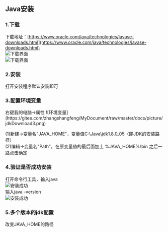 ## Java安装

<h3>1.下载</h3>  

下载地址：[https://www.oracle.com/java/technologies/javase-downloads.html](https://www.oracle.com/java/technologies/javase-downloads.html)      
![下载界面](https://gitee.com/zhangshangfeng/MyDocument/raw/master/docs/picture/jdkDownload1.png)  
![下载界面](https://gitee.com/zhangshangfeng/MyDocument/raw/master/docs/picture/jdkDownload2.png)

<h3>2.安装</h3>  
打开安装程序默认安装即可

<h3>3.配置环境变量</h3>    
右键我的电脑->属性    
![环境变量](https://gitee.com/zhangshangfeng/MyDocument/raw/master/docs/picture/jdkDownload3.png)

(1)新建->变量名"JAVA_HOME"，变量值C:\Java\jdk1.8.0_05（即JDK的安装路径）  
(2)编辑->变量名"Path"，在原变量值的最后面加上 %JAVA_HOME%\bin
之后一路点击确定

<h3>4.验证是否成功安装  </h3>  

打开命令行工具，输入java    
![安装成功](https://gitee.com/zhangshangfeng/MyDocument/raw/master/docs/picture/jdkDownload4.png)  
输入java -version    
![安装成功](https://gitee.com/zhangshangfeng/MyDocument/raw/master/docs/picture/jdkDownload5.png)


<h3>5.多个版本的jdk配置</h3>  
改变JAVA_HOME的路径